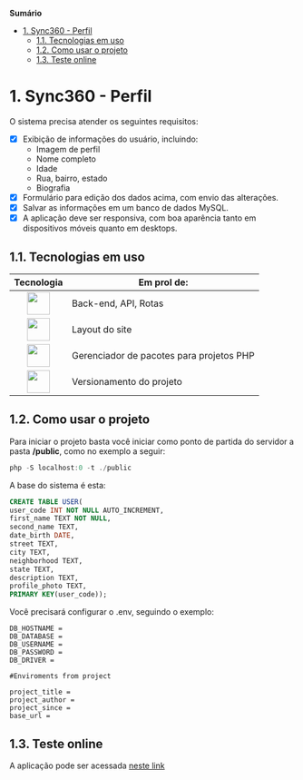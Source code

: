 **Sumário**
- [1. Sync360 - Perfil](#1-sync360---perfil)
  - [1.1. Tecnologias em uso](#11-tecnologias-em-uso)
  - [1.2. Como usar o projeto](#12-como-usar-o-projeto)
  - [1.3. Teste online](#13-teste-online)


# 1. Sync360 - Perfil

O sistema precisa atender os seguintes requisitos:

- [x] Exibição de informações do usuário, incluindo:
  * Imagem de perfil
  * Nome completo
  * Idade
  * Rua, bairro, estado
  * Biografia
- [x] Formulário para edição dos dados acima, com envio das alterações.
- [x] Salvar as informações em um banco de dados MySQL.
- [x] A aplicação deve ser responsiva, com boa aparência tanto em dispositivos móveis quanto em desktops.

## 1.1. Tecnologias em uso
| Tecnologia | Em prol de: |
|:----------:|-------------|
| <img src="https://wp.logos-download.com/wp-content/uploads/2016/09/PHP_logo.png" style="height:40px"> | Back-end, API, Rotas |
| <img src="https://static.vecteezy.com/system/resources/previews/053/066/792/non_2x/free-logo-bulma-free-png.png" style="height:40px"> | Layout do site |
| <img src="https://getcomposer.org/img/logo-composer-transparent.png" style="height:40px"> | Gerenciador de pacotes para projetos PHP |
| <img src="https://1000logos.net/wp-content/uploads/2020/08/Git-Logo.png" style="height:40px"> | Versionamento do projeto |

## 1.2. Como usar o projeto

Para iniciar o projeto basta você iniciar como ponto de partida do servidor a pasta **/public**, como no exemplo a seguir:

```powershell
php -S localhost:0 -t ./public
```

A base do sistema é esta:

```sql
CREATE TABLE USER(
user_code INT NOT NULL AUTO_INCREMENT, 
first_name TEXT NOT NULL,
second_name TEXT,
date_birth DATE,
street TEXT,
city TEXT,
neighborhood TEXT,
state TEXT,
description TEXT, 
profile_photo TEXT,
PRIMARY KEY(user_code));
```
Você precisará configurar o .env, seguindo o exemplo:

```env
DB_HOSTNAME =
DB_DATABASE =
DB_USERNAME =
DB_PASSWORD =
DB_DRIVER =

#Enviroments from project

project_title =
project_author =
project_since =
base_url =

```

## 1.3. Teste online

A aplicação pode ser acessada [neste link](https://entrevista.lyrathor.com/)




